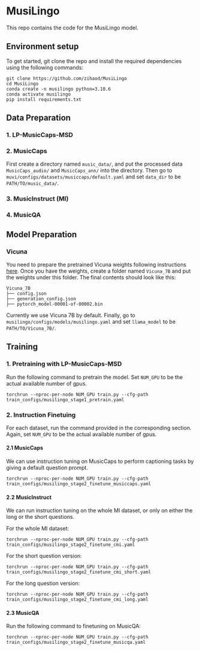 # MusiLingo
This repo contains the code for the MusiLingo model.

## Environment setup
To get started, git clone the repo and install the required dependencies using the following commands:
```
git clone https://github.com/zihaod/MusiLingo
cd MusiLingo
conda create -n musilingo python=3.10.6
conda activate musilingo
pip install requirements.txt
```


## Data Preparation
### 1. LP-MusicCaps-MSD
### 2. MusicCaps 
First create a directory named ```music_data/```, and put the processed data ```MusicCaps_audio/``` and ```MusicCaps_ann/``` into the directory. Then go to ```muvi/configs/datasets/musiccaps/default.yaml``` and set ```data_dir``` to be ```PATH/TO/music_data/```.
### 3. MusicInstruct (MI)
### 4. MusicQA


## Model Preparation
### Vicuna
You need to prepare the pretrained Vicuna weights following instructions [here](PrepareVicuna.md). Once you have the weights, create a folder named ```Vicuna_7B``` and put the weights under this folder. The final contents should look like this:
```
Vicuna_7B
├── config.json
├── generation_config.json
├── pytorch_model-00001-of-00002.bin
```
Currently we use Vicuna 7B by default. Finally, go to ```musilingo/configs/models/musilingo.yaml``` and set ```llama_model``` to be ```PATH/TO/Vicuna_7B/```.

## Training
### 1. Pretraining with LP-MusicCaps-MSD
Run the following command to pretrain the model. Set ```NUM_GPU``` to be the actual available number of gpus. 
```
torchrun --nproc-per-node NUM_GPU train.py --cfg-path train_configs/musilingo_stage1_pretrain.yaml
```
### 2. Instruction Finetuing
For each dataset, run the command provided in the corresponding section. Again, set ```NUM_GPU``` to be the actual available number of gpus. 
#### 2.1 MusicCaps
We can use instruction tuning on MusicCaps to perform captioning tasks by giving a default question prompt.
```
torchrun --nproc-per-node NUM_GPU train.py --cfg-path train_configs/musilingo_stage2_finetune_musiccaps.yaml
```
#### 2.2 MusicInstruct 
We can run instruction tuning on the whole MI dataset, or only on either the long or the short questions.

For the whole MI dataset:
```
torchrun --nproc-per-node NUM_GPU train.py --cfg-path train_configs/musilingo_stage2_finetune_cmi.yaml
```
For the short question version:
```
torchrun --nproc-per-node NUM_GPU train.py --cfg-path train_configs/musilingo_stage2_finetune_cmi_short.yaml
```
For the long question version:
```
torchrun --nproc-per-node NUM_GPU train.py --cfg-path train_configs/musilingo_stage2_finetune_cmi_long.yaml
```
#### 2.3 MusicQA 
Run the following command to finetuning on MusicQA:
```
torchrun --nproc-per-node NUM_GPU train.py --cfg-path train_configs/musilingo_stage2_finetune_musicqa.yaml
```
